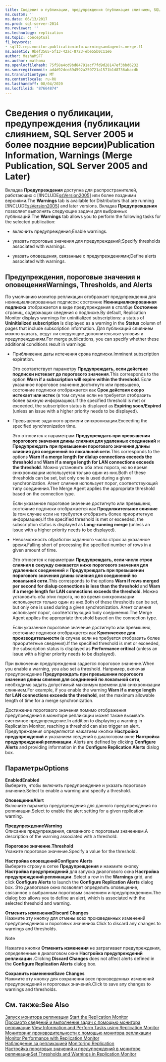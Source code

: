 ```yaml
---
title: Сведения о публикации, предупреждения (публикация слиянием, SQL Server 2005 и более поздних версий) | Документация Майкрософт
ms.custom: ''
ms.date: 06/13/2017
ms.prod: sql-server-2014
ms.reviewer: ''
ms.technology: replication
ms.topic: conceptual
f1_keywords:
- sql12.rep.monitor.publicationinfo.warningsandagents.merge.f1
ms.assetid: 9bef3565-5f13-42ac-8723-ebe55b0c11e6
author: MashaMSFT
ms.author: mathoma
ms.openlocfilehash: 75f58a4cd9bd84791acf7fd9d28147ef3bbd6232
ms.sourcegitcommit: ad4d92dce894592a259721a1571b1d8736abacdb
ms.translationtype: MT
ms.contentlocale: ru-RU
ms.lasthandoff: 08/04/2020
ms.locfileid: "87664874"
---
```

# <a name="publication-information-warnings-merge-publication-sql-server-2005-and-later"></a><span data-ttu-id="4d59a-102">Сведения о публикации, предупреждения (публикации слиянием, SQL Server 2005 и более поздние версии)</span><span class="sxs-lookup"><span data-stu-id="4d59a-102">Publication Information, Warnings (Merge Publication, SQL Server 2005 and Later)</span></span>
  <span data-ttu-id="4d59a-103"> Вкладка **Предупреждения** доступна для распространителей, работающих с [!INCLUDE[ssVersion2005](../../includes/ssversion2005-md.md)] или более поздними версиями.</span><span class="sxs-lookup"><span data-stu-id="4d59a-103">The **Warnings** tab is available for Distributors that are running [!INCLUDE[ssVersion2005](../../includes/ssversion2005-md.md)] and later versions.</span></span> <span data-ttu-id="4d59a-104">Вкладка **Предупреждения** позволяет выполнять следующие задачи для выбранных публикаций:</span><span class="sxs-lookup"><span data-stu-id="4d59a-104">The **Warnings** tab allows you to perform the following tasks for the selected publication:</span></span>  
  
-   <span data-ttu-id="4d59a-105">включить предупреждения;</span><span class="sxs-lookup"><span data-stu-id="4d59a-105">Enable warnings.</span></span>  
  
-   <span data-ttu-id="4d59a-106">указать пороговые значения для предупреждений;</span><span class="sxs-lookup"><span data-stu-id="4d59a-106">Specify thresholds associated with warnings.</span></span>  
  
-   <span data-ttu-id="4d59a-107">указать оповещения, связанные с предупреждениями;</span><span class="sxs-lookup"><span data-stu-id="4d59a-107">Define alerts associated with warnings.</span></span>  
  
## <a name="warnings-thresholds-and-alerts"></a><span data-ttu-id="4d59a-108">Предупреждения, пороговые значения и оповещения</span><span class="sxs-lookup"><span data-stu-id="4d59a-108">Warnings, Thresholds, and Alerts</span></span>  
 <span data-ttu-id="4d59a-109">По умолчанию монитор репликации отображает предупреждения для неинициализированных подписок: состояние **Неинициализированная подписка** отображается в виде предупреждения в столбце **Состояние** страниц, содержащих сведения о подписке.</span><span class="sxs-lookup"><span data-stu-id="4d59a-109">By default, Replication Monitor displays warnings for uninitialized subscriptions: a status of **Uninitialized subscription** is displayed as a warning in the **Status** column of pages that include subscription information.</span></span> <span data-ttu-id="4d59a-110">Для публикаций слиянием можно указать, ведут ли следующие дополнительные условия к предупреждениям.</span><span class="sxs-lookup"><span data-stu-id="4d59a-110">For merge publications, you can specify whether these additional conditions result in warnings:</span></span>  
  
-   <span data-ttu-id="4d59a-111">Приближение даты истечения срока подписки.</span><span class="sxs-lookup"><span data-stu-id="4d59a-111">Imminent subscription expiration.</span></span>  
  
     <span data-ttu-id="4d59a-112">Это соответствует параметру **Предупреждать, если действие подписки истекает до порогового значения**.</span><span class="sxs-lookup"><span data-stu-id="4d59a-112">This corresponds to the option **Warn if a subscription will expire within the threshold**.</span></span> <span data-ttu-id="4d59a-113">Если указанное пороговое значение достигнуто или превышено, состояние подписки отображается как **Срок действия скоро истекает или истек** (в том случае если не требуется отобразить более важную информацию).</span><span class="sxs-lookup"><span data-stu-id="4d59a-113">If the specified threshold is met or exceeded, the subscription status is displayed as **Expiring soon/Expired** (unless an issue with a higher priority needs to be displayed).</span></span>  
  
-   <span data-ttu-id="4d59a-114">Превышение заданного времени синхронизации.</span><span class="sxs-lookup"><span data-stu-id="4d59a-114">Exceeding the specified synchronization time.</span></span>  
  
     <span data-ttu-id="4d59a-115">Это относится к параметрам **Предупреждать при превышении порогового значения длины слияния для удаленных соединений** и **Предупреждать при превышении порогового значения длины слияния для соединений по локальной сети**.</span><span class="sxs-lookup"><span data-stu-id="4d59a-115">This corresponds to the options **Warn if a merge length for dialup connections exceeds the threshold** and **Warn if a merge length for LAN connections exceeds the threshold**.</span></span> <span data-ttu-id="4d59a-116">Можно установить оба этих порога, но во время синхронизации используется только один из них.</span><span class="sxs-lookup"><span data-stu-id="4d59a-116">Both of these thresholds can be set, but only one is used during a given synchronization.</span></span> <span data-ttu-id="4d59a-117">Агент слияния использует порог, соответствующий типу соединения.</span><span class="sxs-lookup"><span data-stu-id="4d59a-117">The Merge Agent applies the appropriate threshold based on the connection type.</span></span>  
  
     <span data-ttu-id="4d59a-118">Если указанное пороговое значение достигнуто или превышено, состояние подписки отображается как **Продолжительное слияние** (в том случае если не требуется отобразить более приоритетную информацию).</span><span class="sxs-lookup"><span data-stu-id="4d59a-118">If the specified threshold is met or exceeded, the subscription status is displayed as **Long-running merge** (unless an issue with a higher priority needs to be displayed).</span></span>  
  
-   <span data-ttu-id="4d59a-119">Невозможность обработки заданного числа строк за указанное время.</span><span class="sxs-lookup"><span data-stu-id="4d59a-119">Falling short of processing the specified number of rows in a given amount of time.</span></span>  
  
     <span data-ttu-id="4d59a-120">Это относится к параметрам **Предупреждать, если число строк слияния в секунду снижается ниже порогового значения для удаленных соединений** и **Предупреждать при превышении порогового значения длины слияния для соединений по локальной сети.**</span><span class="sxs-lookup"><span data-stu-id="4d59a-120">This corresponds to the options **Warn if rows merged per second for dialup connections is less than the threshold** and **Warn if a merge length for LAN connections exceeds the threshold**.</span></span> <span data-ttu-id="4d59a-121">Можно установить оба этих порога, но во время синхронизации используется только один из них.</span><span class="sxs-lookup"><span data-stu-id="4d59a-121">Both of these thresholds can be set, but only one is used during a given synchronization.</span></span> <span data-ttu-id="4d59a-122">Агент слияния использует порог, соответствующий типу соединения.</span><span class="sxs-lookup"><span data-stu-id="4d59a-122">The Merge Agent applies the appropriate threshold based on the connection type.</span></span>  
  
     <span data-ttu-id="4d59a-123">Если указанное пороговое значение достигнуто или превышено, состояние подписки отображается как **Критическое для производительности** (в случае если не требуется отобразить более приоритетные сведения).</span><span class="sxs-lookup"><span data-stu-id="4d59a-123">If the specified threshold is met or exceeded, the subscription status is displayed as **Performance critical** (unless an issue with a higher priority needs to be displayed).</span></span>  
  
 <span data-ttu-id="4d59a-124">При включении предупреждения задается пороговое значение.</span><span class="sxs-lookup"><span data-stu-id="4d59a-124">When you enable a warning, you also set a threshold.</span></span> <span data-ttu-id="4d59a-125">Например, включая предупреждение **Предупреждать при превышении порогового значения длины слияния для соединений по локальной сети**, необходимо задать допустимый максимум времени для синхронизации слиянием.</span><span class="sxs-lookup"><span data-stu-id="4d59a-125">For example, if you enable the warning **Warn if a merge length for LAN connections exceeds the threshold**, set the maximum allowable length of time for a merge synchronization.</span></span>  
  
 <span data-ttu-id="4d59a-126">Достижение порогового значения помимо отображения предупреждения в мониторе репликации может также вызывать системное предупреждение.</span><span class="sxs-lookup"><span data-stu-id="4d59a-126">In addition to displaying a warning in Replication Monitor, reaching a threshold can also trigger an alert.</span></span> <span data-ttu-id="4d59a-127">Предупреждения определяются нажатием кнопки **Настройка предупреждений** и указанием сведений в диалоговом окне **Настройка предупреждений репликации** .</span><span class="sxs-lookup"><span data-stu-id="4d59a-127">Alerts are defined by clicking **Configure Alerts** and providing information in the **Configure Replication Alerts** dialog box.</span></span>  
  
## <a name="options"></a><span data-ttu-id="4d59a-128">Параметры</span><span class="sxs-lookup"><span data-stu-id="4d59a-128">Options</span></span>  
 <span data-ttu-id="4d59a-129">**Enabled**</span><span class="sxs-lookup"><span data-stu-id="4d59a-129">**Enabled**</span></span>  
 <span data-ttu-id="4d59a-130">Выберите, чтобы включить предупреждение и указать пороговое значение.</span><span class="sxs-lookup"><span data-stu-id="4d59a-130">Select to enable a warning and specify a threshold.</span></span>  
  
 <span data-ttu-id="4d59a-131">**Оповещение**</span><span class="sxs-lookup"><span data-stu-id="4d59a-131">**Alert**</span></span>  
 <span data-ttu-id="4d59a-132">Включите параметр предупреждения для данного предупреждения по репликации.</span><span class="sxs-lookup"><span data-stu-id="4d59a-132">Select to enable the alert setting for a given replication warning.</span></span>  
  
 <span data-ttu-id="4d59a-133">**Предупреждение**</span><span class="sxs-lookup"><span data-stu-id="4d59a-133">**Warning**</span></span>  
 <span data-ttu-id="4d59a-134">Описание предупреждения, связанного с пороговым значением.</span><span class="sxs-lookup"><span data-stu-id="4d59a-134">A description of the warning associated with a threshold.</span></span>  
  
 <span data-ttu-id="4d59a-135">**Пороговое значение**.</span><span class="sxs-lookup"><span data-stu-id="4d59a-135">**Threshold**</span></span>  
 <span data-ttu-id="4d59a-136">Укажите пороговое значение.</span><span class="sxs-lookup"><span data-stu-id="4d59a-136">Specify a value for the threshold.</span></span>  
  
 <span data-ttu-id="4d59a-137">**Настройка оповещений**</span><span class="sxs-lookup"><span data-stu-id="4d59a-137">**Configure Alerts**</span></span>  
 <span data-ttu-id="4d59a-138">Выберите строку в сетке **Предупреждения** и нажмите кнопку **Настройка предупреждений** для запуска диалогового окна **Настройка предупреждений репликации** .</span><span class="sxs-lookup"><span data-stu-id="4d59a-138">Select a row in the **Warnings** grid, and click **Configure Alerts** to launch the **Configure Replication Alerts** dialog box.</span></span> <span data-ttu-id="4d59a-139">Это диалоговое окно позволяет определить оповещение, связанное с выбранным пороговым значением и предупреждением.</span><span class="sxs-lookup"><span data-stu-id="4d59a-139">The dialog box allows you to define an alert, which is associated with the selected threshold and warning.</span></span>  
  
 <span data-ttu-id="4d59a-140">**Отменить изменения**</span><span class="sxs-lookup"><span data-stu-id="4d59a-140">**Discard Changes**</span></span>  
 <span data-ttu-id="4d59a-141">Нажмите эту кнопку для отмены всех произведенных изменений предупреждениях и пороговых значениях.</span><span class="sxs-lookup"><span data-stu-id="4d59a-141">Click to discard any changes to warnings and thresholds.</span></span>  
  
> [!NOTE]  
>  <span data-ttu-id="4d59a-142">Нажатие кнопки **Отменить изменения** не затрагивает предупреждения, определенные в диалоговом окне **Настройка предупреждений репликации** .</span><span class="sxs-lookup"><span data-stu-id="4d59a-142">Clicking **Discard Changes** does not affect alerts defined in the **Configure Replication Alerts** dialog box.</span></span>  
  
 <span data-ttu-id="4d59a-143">**Сохранить изменения**</span><span class="sxs-lookup"><span data-stu-id="4d59a-143">**Save Changes**</span></span>  
 <span data-ttu-id="4d59a-144">Нажмите эту кнопку для сохранения всех произведенных изменений предупреждений и пороговых значений.</span><span class="sxs-lookup"><span data-stu-id="4d59a-144">Click to save any changes to warnings and thresholds.</span></span>  
  
## <a name="see-also"></a><span data-ttu-id="4d59a-145">См. также:</span><span class="sxs-lookup"><span data-stu-id="4d59a-145">See Also</span></span>  
 <span data-ttu-id="4d59a-146">[Запуск монитора репликации](monitor/start-the-replication-monitor.md) </span><span class="sxs-lookup"><span data-stu-id="4d59a-146">[Start the Replication Monitor](monitor/start-the-replication-monitor.md) </span></span>  
 <span data-ttu-id="4d59a-147">[Просмотр сведений и выполнение задач с помощью монитора репликации](monitor/view-information-and-perform-tasks-replication-monitor.md) </span><span class="sxs-lookup"><span data-stu-id="4d59a-147">[View Information and Perform Tasks using Replication Monitor](monitor/view-information-and-perform-tasks-replication-monitor.md) </span></span>  
 <span data-ttu-id="4d59a-148">[Мониторинг производительности с помощью монитора репликации](monitor/monitor-performance-with-replication-monitor.md) </span><span class="sxs-lookup"><span data-stu-id="4d59a-148">[Monitor Performance with Replication Monitor](monitor/monitor-performance-with-replication-monitor.md) </span></span>  
 <span data-ttu-id="4d59a-149">[Наблюдение за репликацией](monitoring-replication.md) </span><span class="sxs-lookup"><span data-stu-id="4d59a-149">[Monitoring Replication](monitoring-replication.md) </span></span>  
 [<span data-ttu-id="4d59a-150">Настройка пороговых значений и предупреждений в мониторе репликации</span><span class="sxs-lookup"><span data-stu-id="4d59a-150">Set Thresholds and Warnings in Replication Monitor</span></span>](monitor/set-thresholds-and-warnings-in-replication-monitor.md)  
  
  
